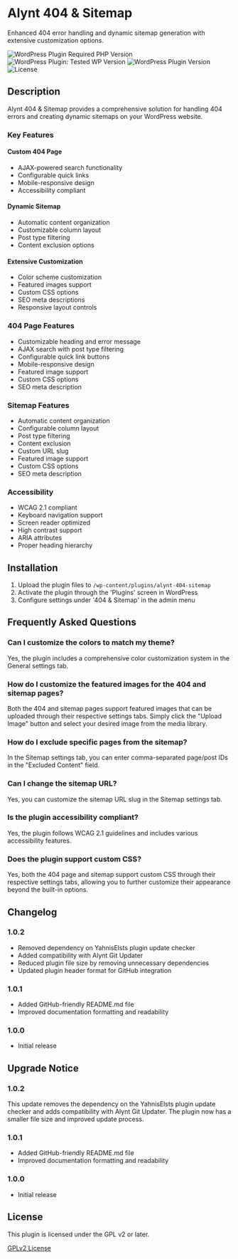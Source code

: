 # Alynt 404 & Sitemap

Enhanced 404 error handling and dynamic sitemap generation with extensive customization options.

![WordPress Plugin Required PHP Version](https://img.shields.io/badge/PHP-8.0%2B-blue)
![WordPress Plugin: Tested WP Version](https://img.shields.io/badge/WordPress-6.7.1-green)
![WordPress Plugin Version](https://img.shields.io/badge/Version-1.0.0-blue)
![License](https://img.shields.io/badge/License-GPLv2-blue)

## Description

Alynt 404 & Sitemap provides a comprehensive solution for handling 404 errors and creating dynamic sitemaps on your WordPress website.

### Key Features

#### Custom 404 Page
- AJAX-powered search functionality
- Configurable quick links
- Mobile-responsive design
- Accessibility compliant

#### Dynamic Sitemap
- Automatic content organization
- Customizable column layout
- Post type filtering
- Content exclusion options

#### Extensive Customization
- Color scheme customization
- Featured images support
- Custom CSS options
- SEO meta descriptions
- Responsive layout controls

### 404 Page Features

- Customizable heading and error message
- AJAX search with post type filtering
- Configurable quick link buttons
- Mobile-responsive design
- Featured image support
- Custom CSS options
- SEO meta description

### Sitemap Features

- Automatic content organization
- Configurable column layout
- Post type filtering
- Content exclusion
- Custom URL slug
- Featured image support
- Custom CSS options
- SEO meta description

### Accessibility

- WCAG 2.1 compliant
- Keyboard navigation support
- Screen reader optimized
- High contrast support
- ARIA attributes
- Proper heading hierarchy

## Installation

1. Upload the plugin files to `/wp-content/plugins/alynt-404-sitemap`
2. Activate the plugin through the 'Plugins' screen in WordPress
3. Configure settings under '404 & Sitemap' in the admin menu

## Frequently Asked Questions

### Can I customize the colors to match my theme?
Yes, the plugin includes a comprehensive color customization system in the General settings tab.

### How do I customize the featured images for the 404 and sitemap pages?
Both the 404 and sitemap pages support featured images that can be uploaded through their respective settings tabs. Simply click the "Upload Image" button and select your desired image from the media library.

### How do I exclude specific pages from the sitemap?
In the Sitemap settings tab, you can enter comma-separated page/post IDs in the "Excluded Content" field.

### Can I change the sitemap URL?
Yes, you can customize the sitemap URL slug in the Sitemap settings tab.

### Is the plugin accessibility compliant?
Yes, the plugin follows WCAG 2.1 guidelines and includes various accessibility features.

### Does the plugin support custom CSS?
Yes, both the 404 page and sitemap support custom CSS through their respective settings tabs, allowing you to further customize their appearance beyond the built-in options.

## Changelog

### 1.0.2
* Removed dependency on YahnisElsts plugin update checker
* Added compatibility with Alynt Git Updater
* Reduced plugin file size by removing unnecessary dependencies
* Updated plugin header format for GitHub integration

### 1.0.1
* Added GitHub-friendly README.md file
* Improved documentation formatting and readability

### 1.0.0
- Initial release

## Upgrade Notice

### 1.0.2
This update removes the dependency on the YahnisElsts plugin update checker and adds compatibility with Alynt Git Updater. The plugin now has a smaller file size and improved update process.

### 1.0.1
* Added GitHub-friendly README.md file
* Improved documentation formatting and readability

### 1.0.0
- Initial release

## License
This plugin is licensed under the GPL v2 or later.

[GPLv2 License](https://www.gnu.org/licenses/gpl-2.0.html)